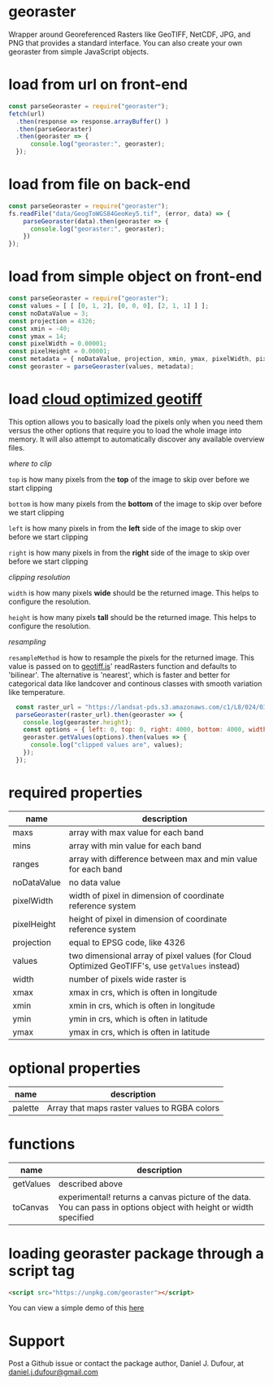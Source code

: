 # georaster
Wrapper around Georeferenced Rasters like GeoTIFF, NetCDF, JPG, and PNG that provides a standard interface.  You can also create your own georaster from simple JavaScript objects.

# load from url on front-end
```javascript
const parseGeoraster = require("georaster");
fetch(url)
  .then(response => response.arrayBuffer() )
  .then(parseGeoraster)
  .then(georaster => {
      console.log("georaster:", georaster);
  });
```

# load from file on back-end
```javascript
const parseGeoraster = require("georaster");
fs.readFile("data/GeogToWGS84GeoKey5.tif", (error, data) => {
    parseGeoraster(data).then(georaster => {
      console.log("georaster:", georaster);
    })
});
```

# load from simple object on front-end
```javascript
const parseGeoraster = require("georaster");
const values = [ [ [0, 1, 2], [0, 0, 0], [2, 1, 1] ] ];
const noDataValue = 3;
const projection = 4326;
const xmin = -40;
const ymax = 14;
const pixelWidth = 0.00001;
const pixelHeight = 0.00001;
const metadata = { noDataValue, projection, xmin, ymax, pixelWidth, pixelHeight };
const georaster = parseGeoraster(values, metadata);
```

# load [cloud optimized geotiff](https://www.cogeo.org/)
This option allows you to basically load the pixels only when you need them versus the other options
that require you to load the whole image into memory.  It will also attempt to automatically discover any available overview files.

*where to clip*

`top` is how many pixels from the **top** of the image to skip over before we start clipping

`bottom` is how many pixels from the **bottom** of the image to skip over before we start clipping

`left` is how many pixels in from the **left** side of the image to skip over before we start clipping

`right` is how many pixels in from the **right** side of the image to skip over before we start clipping


*clipping resolution*

`width` is how many pixels **wide** should be the returned image.  This helps to configure the resolution.

`height` is how many pixels **tall** should be the returned image.  This helps to configure the resolution.

*resampling*

`resampleMethod` is how to resample the pixels for the returned image.  This value is passed on to [geotiff.js](https://github.com/geotiffjs/geotiff.js)' readRasters function and defaults to 'bilinear'.  The alternative is 'nearest', which is faster and better for categorical data like landcover and continous classes with smooth variation like temperature.

```javascript
  const raster_url = "https://landsat-pds.s3.amazonaws.com/c1/L8/024/030/LC08_L1TP_024030_20180723_20180731_01_T1/LC08_L1TP_024030_20180723_20180731_01_T1_B1.TIF";
  parseGeoraster(raster_url).then(georaster => {
    console.log(georaster.height);
    const options = { left: 0, top: 0, right: 4000, bottom: 4000, width: 10, height: 10 };
    georaster.getValues(options).then(values => {
      console.log("clipped values are", values);
    });
  });
```

# required properties
| name | description |
| ---- | ----------- |
| maxs | array with max value for each band |
| mins | array with min value for each band |
| ranges | array with difference between max and min value for each band |
| noDataValue | no data value |
| pixelWidth | width of pixel in dimension of coordinate reference system |
| pixelHeight | height of pixel in dimension of coordinate reference system |
| projection | equal to EPSG code, like 4326 |
| values | two dimensional array of pixel values (for Cloud Optimized GeoTIFF's, use `getValues` instead)  |
| width | number of pixels wide raster is |
| xmax | xmax in crs, which is often in longitude |
| xmin | xmin in crs, which is often in longitude |
| ymin | ymin in crs, which is often in latitude |
| ymax | ymax in crs, which is often in latitude |

# optional properties
| name | description |
| ---- | ----------- |
| palette | Array that maps raster values to RGBA colors |

# functions
| name | description |
| ---- | ----------- |
| getValues | described above |
| toCanvas | experimental! returns a canvas picture of the data.  You can pass in options object with height or width specified |

# loading georaster package through a script tag
```html
<script src="https://unpkg.com/georaster"></script>
```
You can view a simple demo of this [here](https://geotiff.github.io/georaster/test/)

# Support
Post a Github issue or contact the package author, Daniel J. Dufour, at daniel.j.dufour@gmail.com
